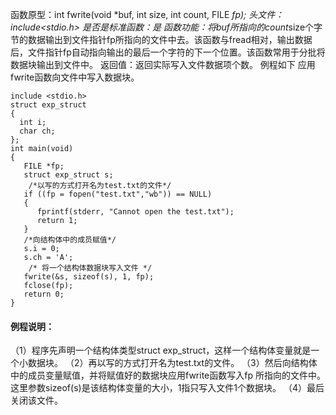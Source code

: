 函数原型：int fwrite(void *buf, int size, int count, FILE *fp);
头文件：include<stdio.h>
是否是标准函数：是
函数功能：将buf所指向的count*size个字节的数据输出到文件指针fp所指向的文件中去。该函数与fread相对，输出数据后，文件指针fp自动指向输出的最后一个字符的下一个位置。该函数常用于分批将数据块输出到文件中。
返回值：返回实际写入文件数据项个数。
例程如下 应用fwrite函数向文件中写入数据块。
```  
include <stdio.h> 
struct exp_struct
{ 
  int i; 
  char ch; 
}; 
int main(void) 
{ 
   FILE *fp;
   struct exp_struct s;
    /*以写的方式打开名为test.txt的文件*/
   if ((fp = fopen("test.txt","wb")) == NULL)
   {
      fprintf(stderr, "Cannot open the test.txt");
      return 1; 
   } 
   /*向结构体中的成员赋值*/
   s.i = 0;
   s.ch = 'A';
    /* 将一个结构体数据块写入文件 */
   fwrite(&s, sizeof(s), 1, fp);
   fclose(fp);
   return 0; 
}
```
#### 例程说明：
（1）程序先声明一个结构体类型struct exp_struct，这样一个结构体变量就是一个小数据块。
（2）再以写的方式打开名为test.txt的文件。
（3）然后向结构体中的成员变量赋值，并将赋值好的数据块应用fwrite函数写入fp 所指向的文件中。这里参数sizeof(s)是该结构体变量的大小，1指只写入文件1个数据块。
（4）最后关闭该文件。